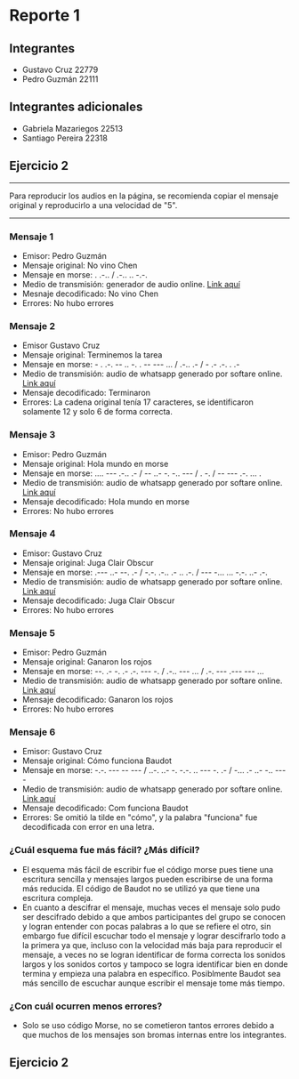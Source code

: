 # Reporte 1

## Integrantes

- Gustavo Cruz 22779
- Pedro Guzmán 22111

## Integrantes adicionales 

- Gabriela Mazariegos 22513
- Santiago Pereira 22318


## Ejercicio 2

---

Para reproducir los audios en la página, se recomienda copiar el mensaje original y reproducirlo a una velocidad de "5".

---

### Mensaje 1

- Emisor: Pedro Guzmán
- Mensaje original: No vino Chen
- Mensaje en morse: . .-.. / .-.. .. -.-.
- Medio de transmisión: generador de audio online. [Link aquí](https://morsecode.world/international/translator.html)
- Mesnaje decodificado: No vino Chen
- Errores: No hubo errores


### Mensaje 2

- Emisor Gustavo Cruz
- Mensaje original: Terminemos la tarea
- Mensaje en morse: - . .-. -- .. -. . -- --- ... / .-.. .- / - .- .-. . .-
- Medio de transmisión: audio de whatsapp generado por softare online. [Link aquí](https://morsecode.world/international/translator.html)
- Mensaje decodificado: Terminaron
- Errores: La cadena original tenía 17 caracteres, se identificaron solamente 12 y solo 6 de forma correcta.



### Mensaje 3

* Emisor: Pedro Guzmán
* Mensaje original: Hola mundo en morse
* Mensaje en morse: .... --- .-.. .- / -- ..- -. -.. --- / . -. / -- --- .-. ... .
* Medio de transmisión: audio de whatsapp generado por softare online. [Link aquí](https://morsecode.world/international/translator.html)
* Mensaje decodificado: Hola mundo en morse
* Errores: No hubo errores



### Mensaje 4

* Emisor: Gustavo Cruz
* Mensaje original: Juga Clair Obscur
* Mensaje en morse: .--- ..- --. .- / -.-. .-.. .- .. .-. / --- -... ... -.-. ..- .-.
* Medio de transmisión: audio de whatsapp generado por softare online. [Link aquí](https://morsecode.world/international/translator.html)
* Mensaje decodificado: Juga Clair Obscur
* Errores: No hubo errores



### Mensaje 5

* Emisor: Pedro Guzmán
* Mensaje original: Ganaron los rojos
* Mensaje en morse: --. .- -. .- .-. --- -. / .-.. --- ... / .-. --- .--- --- ...
* Medio de transmisión: audio de whatsapp generado por softare online. [Link aquí](https://morsecode.world/international/translator.html)
* Mensaje decodificado: Ganaron los rojos
* Errores: No hubo errores



### Mensaje 6

* Emisor: Gustavo Cruz
* Mensaje original: Cómo funciona Baudot
* Mensaje en morse: -.-. --- -- --- / ..-. ..- -. -.-. .. --- -. .- / -... .- ..- -.. --- -
* Medio de transmisión: audio de whatsapp generado por softare online. [Link aquí](https://morsecode.world/international/translator.html)
* Mensaje decodificado: Com funciona Baudot
* Errores: Se omitió la tilde en "cómo", y la palabra "funciona" fue decodificada con error en una letra.

### ¿Cuál esquema fue más fácil? ¿Más difícil?

- El esquema más fácil de escribir fue el código morse pues tiene una escritura sencilla y mensajes largos pueden escribirse de una forma más reducida. El código de Baudot no se utilizó ya que tiene una escritura compleja.
- En cuanto a descifrar el mensaje, muchas veces el mensaje solo pudo ser descifrado debido a que ambos participantes del grupo se conocen y logran entender con pocas palabras a lo que se refiere el otro, sin embargo fue difícil escuchar todo el mensaje y lograr descifrarlo todo a la primera ya que, incluso con la velocidad más baja para reproducir el mensaje, a veces no se logran identificar de forma correcta los sonidos largos y los sonidos cortos y tampoco se logra identificar bien en donde termina y empieza una palabra en específico. Posiblmente Baudot sea más sencillo de escuchar aunque escribir el mensaje tome más tiempo.

### ¿Con cuál ocurren menos errores?

- Solo se uso código Morse, no se cometieron tantos errores debido a que muchos de los mensajes son bromas internas entre los integrantes.

## Ejercicio 2






